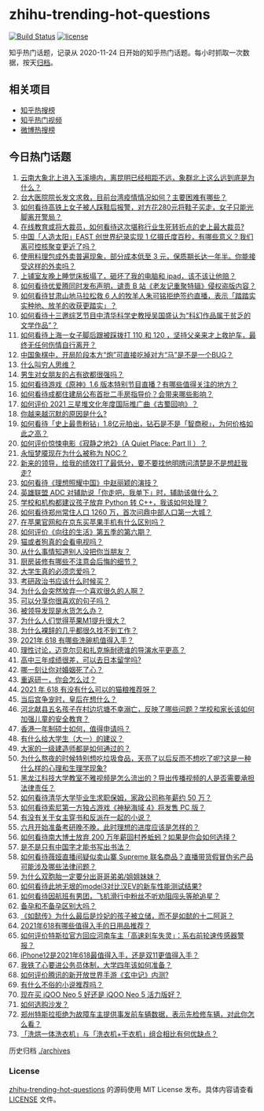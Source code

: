 # zhihu-trending-hot-questions

[![Build Status](https://github.com/justjavac/zhihu-trending-hot-questions/workflows/ci/badge.svg?branch=master)](https://github.com/justjavac/zhihu-trending-hot-questions/actions)
[![license](https://img.shields.io/github/license/justjavac/zhihu-trending-hot-questions)](https://github.com/justjavac/zhihu-trending-hot-questions/blob/master/LICENSE)

知乎热门话题，记录从 2020-11-24 日开始的知乎热门话题。每小时抓取一次数据，按天[归档](./archives)。

## 相关项目

- [知乎热搜榜](https://github.com/justjavac/zhihu-trending-top-search)
- [知乎热门视频](https://github.com/justjavac/zhihu-trending-hot-video)
- [微博热搜榜](https://github.com/justjavac/weibo-trending-hot-search)

## 今日热门话题

<!-- BEGIN -->
<!-- 最后更新时间 Sat May 29 2021 05:14:28 GMT+0800 (China Standard Time) -->

1. [云南大象北上进入玉溪境内，离昆明已经相距不远，象群北上这么远到底是为什么？](https://www.zhihu.com/question/461780294)
2. [台大医院院长发文求救，目前台湾疫情情况如何？主要困难有哪些？](https://www.zhihu.com/question/461718906)
3. [如何看待高铁上女子被人踩鞋后报警，对方花280元将鞋子买走，女子只能光脚离开警局？](https://www.zhihu.com/question/461397187)
4. [在线教育或将大裁员，如何看待这次堪称行业生死转折点的史上最大裁员?](https://www.zhihu.com/question/461837840)
5. [中国「人造太阳」EAST 创世界纪录实现 1
   亿摄氏度百秒，有哪些意义？我们离可控核聚变更近了吗？](https://www.zhihu.com/question/461890685)
6. [使用料理包成外卖普遍现象，部分成本低至 3
   元，保质期长达一年半。你能接受这样的外卖吗？](https://www.zhihu.com/question/461747523)
7. [上铺室友晚上睡觉床板塌了，砸坏了我的电脑和
   ipad，该不该让他赔？](https://www.zhihu.com/question/460572374)
8. [如何看待优爱腾同时发布声明，谴责 B
   站《老友记重聚特辑》侵权盗版内容？](https://www.zhihu.com/question/461879768)
9. [如何看待甘肃山地马拉松救 6
   人的牧羊人朱可铭拒绝签约直播，表示「踏踏实实种地、放羊的收获更踏实」？](https://www.zhihu.com/question/461751615)
10. [如何看待十三邀综艺节目中清华科学史教授吴国盛认为“科幻作品属于贫乏的文学作品”？](https://www.zhihu.com/question/461687691)
11. [如何看待上海一女子脚后跟被踩拨打 110 和 120
    ，坚持父亲来才上救护车，最终无任何伤情自行离开？](https://www.zhihu.com/question/461492198)
12. [中国象棋中，开局阶段本方“炮”可直接吃掉对方“马”是不是一个BUG？](https://www.zhihu.com/question/41478929)
13. [什么叫穷人思维？](https://www.zhihu.com/question/458970752)
14. [男生对女朋友的占有欲都很强吗？](https://www.zhihu.com/question/332142062)
15. [如何看待游戏《原神》1.6
    版本特别节目直播？有哪些值得关注的地方？](https://www.zhihu.com/question/461839789)
16. [如何看待成都住建局公布首批二手房指导价？会带来哪些影响？](https://www.zhihu.com/question/461860619)
17. [如何评价 2021 三星堆文化年度国际推广曲《古蜀回响》？](https://www.zhihu.com/question/461933253)
18. [你越来越沉默的原因是什么?](https://www.zhihu.com/question/412546017)
19. [如何看待「史上最贵粉钻」1.8亿元拍出，钻石是不是「智商税」，为何价格如此之高？](https://www.zhihu.com/question/461615316)
20. [如何评价惊悚电影《寂静之地2》（A Quiet Place: Part II
    ）？](https://www.zhihu.com/question/370601326)
21. [永恒梦魇现在为什么被称为 NOC？](https://www.zhihu.com/question/282834520)
22. [新来的领导，给我的绩效打了最低分，要不要找他明牌问清楚是不是想赶我走?](https://www.zhihu.com/question/454250798)
23. [如何看待《理想照耀中国》中赵丽颖的演技？](https://www.zhihu.com/question/461761569)
24. [英雄联盟 ADC 对辅助说「你走吧，我单下」时，辅助该做什么？](https://www.zhihu.com/question/461571906)
25. [学校和机构都建议孩子放弃 Python 转
    C++，我该如何处理？](https://www.zhihu.com/question/460432138)
26. [如何看待郑州常住人口 1260 万，首次问鼎中部人口第一大城？](https://www.zhihu.com/question/461641467)
27. [在苹果官网和在京东买苹果手机有什么区别吗？](https://www.zhihu.com/question/381430800)
28. [如何评价《向往的生活》第五季的第六期？](https://www.zhihu.com/question/461905165)
29. [猫或者狗真的会看电视吗？](https://www.zhihu.com/question/31559547)
30. [从什么事情知道别人没把你当朋友？](https://www.zhihu.com/question/360519545)
31. [厨房装修有哪些不注意会后悔的细节？](https://www.zhihu.com/question/340540614)
32. [大学生真的必须恋爱吗？](https://www.zhihu.com/question/460593007)
33. [考研政治书应该什么时候买？](https://www.zhihu.com/question/454824118)
34. [为什么会突然放弃一个喜欢很久的人啊？](https://www.zhihu.com/question/460720687)
35. [可以分享你很喜欢的句子吗？](https://www.zhihu.com/question/455721542)
36. [被领导发现是水货怎么办？](https://www.zhihu.com/question/449779149)
37. [为什么人们觉得苹果M1提升很大？](https://www.zhihu.com/question/461342293)
38. [为什么裸辞的几乎都很久找不到工作？](https://www.zhihu.com/question/430872977)
39. [2021年 618 有哪些洗碗机值得入手？](https://www.zhihu.com/question/457255383)
40. [理性讨论，迈克尔贝和扎克施耐德谁的导演水平更高？](https://www.zhihu.com/question/461544127)
41. [高中三年成绩很差，可以去日本留学吗?](https://www.zhihu.com/question/455422060)
42. [哪一刻让你对婚姻死了心？](https://www.zhihu.com/question/311171163)
43. [重返研一，你会怎么过？](https://www.zhihu.com/question/351675467)
44. [2021 年 618 有没有什么可以的猫粮推荐呀？](https://www.zhihu.com/question/455949023)
45. [当后宫争宠时，皇后在想什么？](https://www.zhihu.com/question/453175790)
46. [河北献县五名孩子在村边坑塘不幸溺亡，反映了哪些问题？学校和家长该如何加强儿童的安全教育？](https://www.zhihu.com/question/460922649)
47. [香港一年制硕士如何，值得申请吗？](https://www.zhihu.com/question/328725210)
48. [有什么给大学生（大一）的建议？](https://www.zhihu.com/question/454325478)
49. [大家的一级建造师都是如何通过的？](https://www.zhihu.com/question/446875392)
50. [为什么熬夜的时候特别想吃垃圾食品，天亮了以后反而不想吃了呢?这是一种什么样的心理和生理学现象?](https://www.zhihu.com/question/461602496)
51. [黑龙江科技大学教室不雅视频是怎么流出的？导出传播视频的人是否需要承担法律责任？](https://www.zhihu.com/question/461646094)
52. [如何看待清华大学毕业生求职保姆，家政公司称年薪约 50 万？](https://www.zhihu.com/question/461763906)
53. [如何看待索尼第一方独占游戏《神秘海域 4》将发售 PC 版？](https://www.zhihu.com/question/461623742)
54. [有没有关于女主穿书和反派在一起的小说？](https://www.zhihu.com/question/373863774)
55. [六月开始准备考研晚不晚，此时理想的进度应该是怎样的？](https://www.zhihu.com/question/397607227)
56. [如何看待南大博士放弃 200
    万年薪回村养蚯蚓？如果是你会如何选择？](https://www.zhihu.com/question/461644691)
57. [是不是只有中国字才能书写出书法？](https://www.zhihu.com/question/453735972)
58. [如何看待薇娅直播间疑似卖山寨 Supreme
    联名商品？直播带货假冒伪劣产品可能涉及哪些法律问题？](https://www.zhihu.com/question/460636279)
59. [为什么双胞胎一定要分出哥哥弟弟/姐姐妹妹？](https://www.zhihu.com/question/40577784)
60. [如何看待此地无垠的model3对比汉EV的新车性能测试结果?](https://www.zhihu.com/question/461659083)
61. [如何看待因航班有男团，飞机滑行中粉丝不听劝阻闯头等舱追星？](https://www.zhihu.com/question/461634572)
62. [备孕和不备孕区别大吗？](https://www.zhihu.com/question/438113905)
63. [《如懿传》为什么最后是炩妃的孩子被立储，而不是如懿的十二阿哥？](https://www.zhihu.com/question/400574419)
64. [2021年618有哪些值得入手的日用品推荐？](https://www.zhihu.com/question/460708555)
65. [如何评价特斯拉官方回应河南车主「高速刹车失灵」：系右前轮速传感器警报？](https://www.zhihu.com/question/461826911)
66. [iPhone12是2021年618最值得入手，还是双11更值得入手？](https://www.zhihu.com/question/457788834)
67. [我铁了心要进公务员体制，大学四年该如何准备？](https://www.zhihu.com/question/445991615)
68. [如何评价腾讯的新开放世界手游《玄中记》内测?](https://www.zhihu.com/question/460514093)
69. [有什么不俗的小说推荐吗？](https://www.zhihu.com/question/433483283)
70. [现在买 iQOO Neo 5 好还是 iQOO Neo 5
    活力版好？](https://www.zhihu.com/question/459079821)
71. [如何选购沙发？](https://www.zhihu.com/question/21234862)
72. [郑州特斯拉拒绝为故障车主提供事发前车辆数据，表示先检修车辆，对此你怎么看？](https://www.zhihu.com/question/461683066)
73. [「洗烘一体洗衣机」与「洗衣机+干衣机」组合相比有何优缺点？](https://www.zhihu.com/question/22223247)

<!-- END -->

历史归档 [./archives](./archives)

### License

[zhihu-trending-hot-questions](https://github.com/justjavac/zhihu-trending-hot-questions)
的源码使用 MIT License 发布。具体内容请查看 [LICENSE](./LICENSE) 文件。
